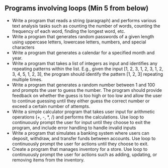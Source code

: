 ## Programs involving loops (Min 5 from below)
 - Write a program that reads a string (paragraph) and performs various text analysis tasks such as counting the number of words, counting the frequency of each word, finding the longest word, etc.
 - Write a program that generates random passwords of a given length using uppercase letters, lowercase letters, numbers, and special characters
 - Write a program that generates a calendar for a specified month and year. 
 - Write a program that takes a list of integers as input and identifies any repeating patterns within the list. E.g., given the input [1, 2, 3, 1, 2, 3, 1, 2, 3, 4, 5, 1, 2, 3], the program should identify the pattern [1, 2, 3] repeating multiple times.
 - Write a program that generates a random number between 1 and 100 and prompts the user to guess the number. The program should provide feedback on whether the guess is too high or too low and allow the user to continue guessing until they either guess the correct number or exceed a certain number of attempts.
 - Write a simple calculator program that takes user input for arithmetic operations (+, -, *, /) and performs the calculations. Use loop to continuously prompt the user for input until they choose to exit the program, and include error handling to handle invalid inputs
 - Write a program that simulates a banking system where users can deposit, withdraw, and transfer funds between accounts. Use loop to continuously prompt the user for actions until they choose to exit.
 - Create a program that manages inventory for a store. Use loop to continuously prompt the user for actions such as adding, updating, or removing items from the inventory.